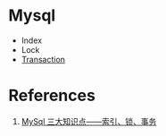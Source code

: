 # Mysql

- Index
- Lock
- [Transaction](Transaction.md)



# References

1. [MySql 三大知识点——索引、锁、事务](https://zhuanlan.zhihu.com/p/59764376)

